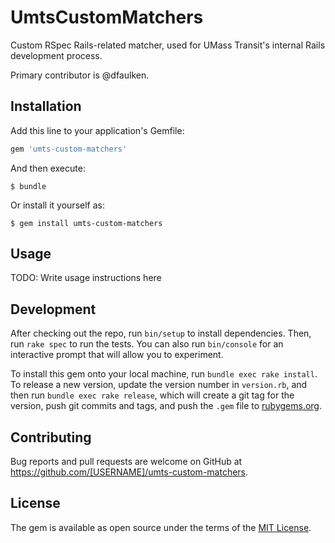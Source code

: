 # UmtsCustomMatchers

Custom RSpec Rails-related matcher, used for UMass Transit's internal Rails development process.

Primary contributor is @dfaulken.

## Installation

Add this line to your application's Gemfile:

```ruby
gem 'umts-custom-matchers'
```

And then execute:

    $ bundle

Or install it yourself as:

    $ gem install umts-custom-matchers

## Usage

TODO: Write usage instructions here

## Development

After checking out the repo, run `bin/setup` to install dependencies. Then, run `rake spec` to run the tests. You can also run `bin/console` for an interactive prompt that will allow you to experiment.

To install this gem onto your local machine, run `bundle exec rake install`. To release a new version, update the version number in `version.rb`, and then run `bundle exec rake release`, which will create a git tag for the version, push git commits and tags, and push the `.gem` file to [rubygems.org](https://rubygems.org).

## Contributing

Bug reports and pull requests are welcome on GitHub at https://github.com/[USERNAME]/umts-custom-matchers.


## License

The gem is available as open source under the terms of the [MIT License](http://opensource.org/licenses/MIT).
